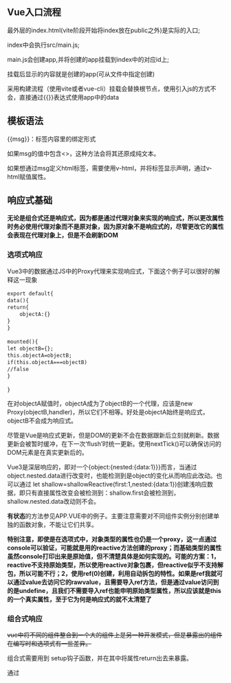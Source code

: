 ## Vue入口流程

最外层的index.html(vite阶段开始将index放在public之外)是实际的入口;

index中会执行src/main.js;

main.js会创建app,并将创建的app挂载到index中的对应id上;

挂载后显示的内容就是创建的app(可从文件中指定创建)

采用构建流程（使用vite或者vue-cli）挂载会替换根节点，使用引入js的方式不会，直接通过{{}}表达式使用app中的data

## 模板语法

{{msg}}：标签内容里的绑定形式

如果msg的值中包含<>，这种方法会将其还原成纯文本。

如果想通过msg定义html标签，需要使用v-html，并将标签显示声明，通过v-html赋值属性。



## 响应式基础

**无论是组合式还是响应式，因为都是通过代理对象来实现的响应式，所以更改属性时务必使用代理对象而不是原对象，因为原对象不是响应式的，尽管更改它的属性会表现在代理对象上，但是不会刷新DOM**

### 选项式响应

Vue3中的数据通过JS中的Proxy代理来实现响应式，下面这个例子可以很好的解释这一现象

```vue
export default{
data(){
return{
	objectA:{}
}
}

mounted(){
let objectB={};
this.objectA=objectB;
if(this.objectA===objectB)
//false
}

}

```

在对objectA赋值时，objectA成为了objectB的一个代理，应该是new Proxy(objectB,handler)，所以它们不相等。好处是objectA始终是响应式，objectB不会成为响应式。

尽管是Vue是响应式更新，但是DOM的更新不会在数据跟新后立刻就刷新。数据更新会被暂时缓冲，在下一次‘flush’时统一更新。使用nextTick()可以确保访问的DOM元素是在真实更新后的。

Vue3是深层响应的，即对一个{object:{nested:{data:1}}}而言，当通过object.nested.data进行改变时，也能检测到是object的变化从而响应此改动。也可以通过 let shallow=shallowReactive(first:1,nested:{data:1})创建浅响应数据，即只有直接属性改变会被检测到：shallow.first会被检测到，shallow.nested.data改动则不会。

**有状态**的方法参见APP.VUE中的例子。主要注意需要对不同组件实例分别创建单独的函数对象，不能让它们共享。

**特别注意，即使是在选项式中，对象类型的属性也仍是一个proxy，这一点通过console可以验证，可能就是用的reactive方法创建的proxy；而基础类型的属性虽然console打印出来是原始值，但不清楚具体是如何实现的。可能的方案：1，reactive不支持原始类型，所以使用reactive对象包裹，但reactive似乎不支持解包，所以可能不行；2，使用ref(0)创建，利用自动拆包的特性。如果是ref我就可以通过value去访问它的rawvalue，且需要导入ref方法，但是通过value访问到的是undefine，且我们不需要导入ref也能申明原始类型属性，所以应该就是this的一个真实属性，至于它为何是响应式的就不太清楚了**

### 组合式响应

~~vue中将不同的组件整合到一个大的组件上是另一种开发模式，但是暴露出的组件在编写时和选项式有一些差异。~~

组合式需要用到 setup钩子函数，并在其中将属性return出去来暴露。

通过<script setup>语法糖来简化编写过程。

最开始使用reactive方法创建响应式对象，但是原始类型无法使用该方法，上面已经说过。

**重要**：

在组合式中，无论是ref还是reactive，由于此时响应式的对象是初始赋值时的对象，当我们尝试使用author = ref({})替换整个对象时，该操作不会生效，且相当于切断了原有的响应链，后续即使改变author的属性也不能响应，因为此时author指向的对象不是响应式的！

这里还有一些例子，需要仔细理解

```javascript
const state = reactive({ count: 0 })

// n 是一个局部变量，同 state.count
// 失去响应性连接
let n = state.count
// 不影响原始的 state
n++

// count 也和 state.count 失去了响应性连接
let { count } = state
// 不会影响原始的 state
count++

// 该函数接收一个普通数字，并且
// 将无法跟踪 state.count 的变化
callSomeFunction(state.count)

```

为了解决一部分上述的问题，ref出现了

1，基础类型可以使用ref，会返回一个带有value属性的ref对象，且该value值为基础类型的值；如果是对象类型则会自动通过reactive返回一个proxy并赋给value

2，尽管此时替换整个ref仍然会切断响应链，但此时我们不必这么做，因为想替换原对象的话只需要改变value的值，那么ref对象本身的地址没变，它的响应链仍然存在，value发生变化也就能成功响应

3，由于ref在使用时是一种引用，也就打破了基础类型传值的限制，当我们通过函数传递一个ref(1)的实参时，传递的实际是ref的地址，在函数体内访问的仍然是原有的ref，那么响应链就没有被切断

```javascript
const objectRef = ref({ count: 0 })

// 这是响应式的替换
objectRef.value = { count: 1 }

const obj = {
  foo: ref(1),
  bar: ref(2)
}

// 该函数接收一个 ref
// 需要通过 .value 取值
// 但它会保持响应性
callSomeFunction(obj.foo)

// 仍然是响应式的
const { foo, bar } = obj
```

**ref在模板中的解包原则**

最顶层的ref会被自动解包，否则不会

```js
const top = ref(1)//会自动解包
const inner = {inner:ref(1)}//inner.inner+1不会解包运行为1+1

const {innertotop} =inner//等于将innertotop提升到最顶层，那么innertotop就等于最顶层的一个ref
```

但是有一个特例，如果没有使用表达式，inner.inner会被解包，因为它代表了最终值。

**ref在响应式对象中的解包**

1，只有嵌套在深层响应式对象中的ref才会被解包；

2，当外层响应式对象是一个数组或map时，当通过下标或key访问ref时不会被解包



## 计算属性

计算属性会缓存计算结果，在第一次计算后，只有当函数体内的 响应式数据 发生改变才会再次调用方法重新计算结果。而调用函数则会每次都重新调用，在面对较为耗时的操作时，计算属性在性能表现上会优于函数。但是计算属性不如函数灵活，函数可以传参，是一个真正的方法，而计算属性其实更像一个 响应式的数据，只不过这个数据要经过一些原始数据的计算。

计算属性本质是一个 ref ，理论上在访问时要通过ref.value来访问真实值，但是在模板中会自动解包，所以可以直接使用。事实上我们定义的 响应式属性都是 ref，但是在使用中似乎不需要ref.value;回想起昨天在获取dom节点时使用console.log时必须要用value才能打印出真实的dom节点。

注意最好不要在computed中的函数直接更改响应式对象的属性值，而是通过副本返回。且最好不要产生副作用，如异步请求或是dom树的改变。setter”修改计算属性“要通过修改原属性值来达成，因为计算属性本身是一个副本，要将它当作一个只读的快照副本，修改它并不符合这个规范。

## 类与样式的绑定

class与style大体有两种绑定方式，使用{}时内部可以访问css本身的classname或者属性名称，可以通过响应式的bool类型数据控制该class/style是否写入样式；style可以直接使用属性来定义样式。

使用[]时需要借助ref定义对应的class/style，可以通过三元表达式来控制样式是否写入，同时也可以使用{}的方式（更推荐）

使用computed来计算逻辑更为复杂的样式并返回使用

自动前缀：对于那些在特定浏览器中需要前缀的属性，vue会为这些属性自动添加前缀以便浏览器能支持对应的属性

style中支持属性（前缀）多值，实际取值会取数组中浏览器所支持的最后一个值

```vue
<div :style="{display:['-webkit-box','-ms-flexbox','flex']}"></div>
```

需要注意：样式的绑定有点琐碎，写法种类比较多，要熟练掌握{}的写法，将其视为json对象的定义方式，项与项之间用，隔开；

组件上的样式行为:

```vue
<MyComponent :class="{active:isActive}">

</MyComponent>
<!--假设p为MyComponent的根元素,当isActive为true时active会传递给p;如果有多个根元素需要指定哪个元素来接收组件的class样式-->
<p :class="$attrs.class">
</p>
<div>
</div>
<!--其实是组件的属性透传，多个根元素都可以接收-->
```



## v-if与v-show

注意事项：

v-if可以加在整个template上用来表示整个模板是否存在；

v-else必须搭配v-if一起使用；v-else不能单独使用，也不能和v-show放在一起；

v-else-if的使用和编程语言中的else if基本类似，接在v-if后即可；

v-if在切换时有较大的开销，因为它是真实的创建与销毁一个元素。v-show只是单纯的改变display的属性；

建议需要频繁切换的话使用v-show，如果变动很少可以使用v-if，v-if的初始开销相对较小。

**v-if不推荐和v-for放在一起使用，这样会使两者的优先级不明显 参考文档：**

**https://cn.vuejs.org/style-guide/rules-essential.html#use-component-scoped-styling**

## v-for与列表

### v-for与v-if的正确混合用法

v-if的优先级要比v-for高，所以先执行，那么下面这个例子中就会抛出error。

```vue
<ul>
    <li	v-for="user in users"
        v-if="user.isActive">
        {{user.name}}
    </li>
</ul>
<!--因为在执行if时user这个变量还不存在，所以会抛出错误。需要通过计算属性来修正，即先filter出符合条件的集合，再全部渲染-->


<script>
	const users=ref([{name:'harry',isActive:true},{name:'ronn',isActive:false}]);
	const activeUsers=computed(()=>{
        return users.filter(user=>user.isActive)
    })
</script>

<template>
    <ul>
		<li v-for="user in activeUsers">
            {{user.value.name}}
		</li>    
	</ul>
</template>

<!--or-->


<template>
	<ul>
        <template v-for="user in users">
            <li v-if="user.isActive">
                {{user.name}}
    		</li>
		</template>
    </ul>
</template>
```

v-for包裹的块中，可以完整的访问父作用域中的属性与变量。第二个参数index代表数组的下标

v-for同样可以进行嵌套，始终理解v-for块中可以访问所有父作用域的属性与变量。

**v-for同样可以遍历普通对象的属性，遍历顺序由Object.keys()返回值决定；for (value,key,index) 的三个参数分别代表值，属性名，属性下标**

v-for并不是必须用在ul中的，它代表有v-for的标签需要‘循环’创造n次，这刚好符合列表ul的特性，所以我们常常搭配一起使用。事实上任何标签都可以单独加上v-for并循环创建多个实例。

in可以搭配整数使用，但是此时i的起始值是1而不是0。	

**key的使用**：

当v-for的数据内项的顺序发生改变，默认行为下dom树的顺序不会发生改变，而是采取一种“就地更新”的策略来提高性能。但是对于**列表渲染结果依赖于 组件状态或者临时dom状态**的情况，这种策略无法满足我们的需要。所以要引入key来唯一标识一个dom节点，以便进行重排序或者重用。

key是vue的虚拟dom上的一个属性，应该使用基础类型如number或string，不要使用对象。

key必须是唯一的，不可以重复；key的顺序发生变化，dom树的顺序就会发生变化；key被删除时对应的dom节点也会被删除

key还有一个巧妙的用法，用于强制替换一个元素/组件（因为key变化时dom节点就是新的，如果只有一个节点那就是全新节点）

```vue
const text=ref('content')
<span :key="text">{{text}}</span>
```

有些情况下这很有用：

1，强制触发组件生命周期hook函数，因为是新创建的所以会重新走一遍生命周期；

2，触发transition

**数组替换**：

需要注意filter，concat等部分方法不会改变原始数组，会返回一个全新的数组，如果要使用这些新数据源要手动替换该结果。

此时就符合数组顺序改变的情况，默认策略的高效性就体现了出来，如果丢弃原有dom再全部重新渲染，消耗就太大了。

**如果需要使用计算属性或函数来将源数据过滤/处理成目标结果，始终注意不要在这些方法内使用sort，reverse方法改变原数组顺序与内容，请使用副本**

**组件上的v-for**:

使用无特殊差异，但是不会自动向组件中注入 项，需要手动向组件传递prop

```vue
<MyComponent v-for="(item,index) in items"
             :name="item.name"
             :key="item.id"
             @remove="items.splice(index,1)">
</MyComponent>


<!--MyComponent的定义-->
<script setup>
    defineProps(['name'])
    defineEmits(['remove'])
</script>
<template>
	<li>
        {{name}}
        <button @click="$emit('remove')">
    	</button>
    </li>
</template>
```

我们可以在组件中’定义‘属性，这样组件在被使用时传递属性就与外界数据源解耦了，否则自动注入item组件直接依赖外部数据，根本就没法复用。注意函数的定义用的是emit，绑定使用$emit;属性的定义用的是prop

## 事件处理

**内联事件处理器**:

```vue
<button @click="count++; count*=2;Math.abs(count)">内联事件处理</button>
<p>{{count}}</p>
```

内联处理器中也可以写多个语句，但是这里相当于多句表达式，所以很多全局对象访问不到，例如console.log就无法执行，而Math，Date则可以访问到。



**方法处理器**:

定义函数时，可将event作为参数传入，并在函数体中利用event访问对应的dom对象

```js
function greet(event){
    alert(`hello ${greeting.value}`)
    if(event)
    console.log(event.target)
}
```



内联处理器中支持调用函数，所以传参在这里就显得非常方便

```vue
<script>
	function saysth(msg)
	{
	}
    //注意event始终放在最后一个参数
	function warn(msg,event)
    {
        console.log(event.target.tagName)
    }
    
</script>

<template>
	<button @click="saysth('hello')"></button>
	<button @click="warn('warning',$event)"></button>
    <button @click="(event)=>{warn('warning',event)}"></button>
   	<!--通过$event或者箭头函数在内联处理器中传递dom中的原生事件-->
</template>
    
```

### 事件修饰符

stop:停止冒泡；prevent:阻止默认行为；self:只有事件是自身触发时才处理；

可以只有修饰符，而不设置方法，这样就只将事件的限制加了上去

```vue
<form action="http://baidu.com" method="get" @submit.prevent>
            <input type="submit" value="提交"/> 
</form>
<!--此时点击提交什么也不会发生，因为默认行为被阻止了-->
```

修饰符可以链式调用，但是它们的顺序对结果是有影响的：

@click.prevent.self: 阻止所有点击事件的默认行为，包括子元素冒泡上来的

@click.self.prevent:只阻止自身的点击事件的默认行为，子元素冒泡上来的则不会阻止

addEventListener对应的事件：

capture：在捕获阶段触发事件，而非冒泡阶段;

once：事件最多只触发一次;

passive：事件的默认行为立即执行

注意passive是 申明使用默认行为，与prevent是其实是互斥的，所以不要放在一起使用

**按键修饰符**：

```vue
<input @keyup.enter="submit">
<!--当按下回车抬起时触发事件
vue的按键别名：
.enter
.tab
.delete (捕获“Delete”和“Backspace”两个按键)
.esc
.space
.up
.down
.left
.right
-->

<!--系统按键修饰符:shift ctrl alt 此类事件需要获取焦点才能触发-->
<input @keyup.alt.enter="trigger"> 
<!--按下alt+回车才会触发-->
<button @click.ctrl="foo">
    按住ctrl再点击才会触发foo
</button>
<!--exact表示完全符合条件才会触发，上述情况是一个超集，只要按下了规定的键，即使按了别的键也仍会触发-->

<button @click.ctrl.exact="exactfoo">
    仅当按住ctrl再点击才会触发exactfoo
</button>

<button @click.right="rightfoo">
    点击鼠标右键触发事件;left right middle
</button>
```

## 表单输入绑定

1，v-model绑定时，输入控件的默认值会忽视其本身value属性，所以务必使用响应式api去进行默认值的初始化；

2，text，textarea绑定value并侦听input事件；radio，checkbox绑定checked property并侦听change事件；select绑定value并侦听change事件

**checkbox使用：**

1，单个checkbox，不设置value，使用bool类型的v-model绑定，代表其是否被选择；

2，多个checkbox，每一个都需要有value，使用数组类型的v-model，选中的box会将value推入数组中

***tips：原生html中checkbox与radio是通过name属性被划分到一组的，vue中不需要设置name，使用v-model进行分组***

radio需要设置value，使用字符串类型的v-model，选中的radio会将绑定的model值设为其value

radio不能像checkbox一样使用单个来代表是否被选中，行为比较诡异，值变成了on

select单选时，假如初始状态无默认选中值，在ios上会导致第一项无法选择，所以用一个disable的option来占位第一项解决该问题

option被选中时，如果option的value没有赋值，其内容就会被当作value赋给对应的v-model；

多选时要使用multiple属性，选中的option会将值推入对应的v-model数组

**为了能将选中的value类型拓展为bool 字符串以外的类型，要将v-model与:value配合使用，通过设置:value的响应式变量来使得选中时的value为对应的对象**

true-value与false-value虽然可以配合单个checkbox来设置是否选中时的value，但这两个attr本身无法影响checkbox的value，如果默认初始值未设置，此时的value依然是空而并不是false-value的值，所以并不推荐这种使用方式。更推荐使用radio单选来完成类似的功能。

**修饰符**:

.lazy:将同步更新放在change事件而不是input事件；.number将输入自动转换为数字(number类型而不是字符串)，当无法转换时则使用原始值 例如11aaa的字符串会始终parse为11这个number；.trim自动去除输入中的前后空格

## 生命周期

生命周期API:https://cn.vuejs.org/api/composition-api-lifecycle.html#onbeforeupdate

![](demo1/lifecycle.png)

现阶段对Vue的生命周期只能有一个概览，一方面不知道每个阶段具体做了什么（涉及到vue的原理，机制），一方面没有实际的落地用处，所以不太能深刻理解钩子函数的作用。但是能总结一些较为简单的准则

1，mount之前的阶段create似乎不太需要关注，api中并没有暴露该阶段的钩子函数；

2，onmounted代表在组件渲染并创建dom节点后的时机，调用该钩子函数时，相当于将一个callback注册进了组件实例，所以我们必须同步调用而不可以使用settimeout，否则会出现  组件挂载完成但是由于没有注册callback所以mounted阶段也无法触发钩子函数 的情况

3，任意dom的更新都会触发onUpdated，尽量避免在其中做更新dom的操作，这样可能陷入无限更新的bug中；某些情况下可能需要使用nextTick才能正确访问更新后的dom（有点不理解）

4，其余常用钩子为onMounted以及各阶段的before函数

5，onErrorCaptured会在捕获了后代组件的错误时调用，默认情况下会一直向上传递到app.config.errorHandler;当在其中返回false时表示该错误已被处理，不再继续向上传递；在函数中可以根据错误情况将组件状态设置为一个预先定义的“错误状态”，但要注意不能因为此更新造成新的错误，否则又将陷入无限捕获错误的bug；如果在函数中抛出一个错误，将被发送到errorHandler。

## watch监听

```vue
<script>
    const objNum=ref({count:0})
    watch(objNum.value.count,(val)=>{
    console.log(`obj${objNum.value.count}`)
})//非法watch，因为A watch source can only be a getter/effect function, a ref, a reactive object, or an array of these types
</script>

```

1，当watch简单类型的ref时，发生改变oldvalue与newvalue分别代表旧值与新值，由于是基础数据类型，所以很容易对值进行副本存储，才能分别访问到前后不同的值；

2，当类型为对象类型时，watch的应该是该reactive对象而不是ref；且直接传入reactive对象时，是深层次的监听，意味着对象的任意属性改变都会触发watch函数，如果是一个属性较多的大对象这对性能有不少的损耗，所以需要慎用；

***tips:所以使用ref({})时应该watch ref.value，因为value代表着reactive对象实体，且由于对象属性改变，但是对象本身不变，所以oldvalue与newvalue其实是同一对象，其中的属性自然也就完全相同；假如此时watch ref本身，那么只有在完全替换value时才会触发对应的监听函数；并且当替换value后，之前watch该reactive value的链就断掉了，之后更新value属性将不会触发其监听函数***

3，更推荐通过getter函数来返回对象的某一个属性值，仅监听该属性而不是整个对象

由上述tip所知，当getter函数返回一个对象时，仅当该对象被替换时才会触发此监听函数；可以通过申明为{deep true}改为深层监听。

watch默认是懒加载，只在数据源发生改变时触发；{immediate:true}可以在最初阶段直接执行一次监听函数

**watchEffect**：

简化了我们在使用异步调用时的编写方式，可以省去immediate，且会在回调中自动追踪同步代码（第一个await之前）中的响应式对象或属性，不用再一个个去watch。

总结：watch更加精确的监控对应的属性，且监控的时机也由我们掌控，但是对于多个属性如果想避免深层监控可能需要编写较多的watch体；watcheffect使用起来较为方便，会在回调中自动追踪访问的响应式对象属性，但是监控时机不太可控，且默认会直接调用一次。

**回调时机:**

默认的watch回调时机是在dom树更新之前，想要访问dom树更新之后的状态需要传入{flush:'post'}对象；

watchPostEffect有着完全相同的功能

一般来说我们不需要显式的去停止一个监听，如果需要的话手动调用watch或watchEffect返回的函数即可

```vue
<script>
const unwatch=watchEffect(()=>{})
unwatch()//即可停止watch
</script>
```

在创建watch时务必使用同步方法创建，异步的方式会造成内存泄漏，且不会监听成功；

如果需要等待一些异步数据，你可以使用条件式的侦听逻辑：

```js
// 需要异步请求得到的数据
const data = ref(null)

watchEffect(() => {
  if (data.value) {
    // 数据加载后执行某些操作...
  }
})
```



## vue ref和element plus节点

1，ref的用法是没问题的，无论是语法糖setup还是export default方式都是ok的。vue2使用$refs的方式，vue3中也能兼容；vue3更推荐使用const elid=ref(null)的方式，不过要注意如果是export的方式得在setup中return这些refs

2，ref（浅薄来说）提供了一种更便捷的访问元素/节点的方式，不用每次都去查询

3，对于懒加载的元素，需要在确定它加载出来之后才可以访问到它。比如在onMounted方法中使用nextTick访问，或者在opened方法触发后再去访问

4，element-plus的节点并不是我理解中的 html元素，这是今天纠结了4个小时左右才明白的。在ref于其绑定完成后返回的是一个Proxy的Object，其真实对象是element根据不同控件自己定义的 “控件对象”，其中保存着一组构成它的真实元素的属性和方法。尽管通过它的ref/$refs属性可以链式的访问到真实的html元素，但还是有点麻烦的。在使用时或许就不应该这样用，应该通过第一层暴露出的api和属性来控制该控件。

5，querySelector和getElementById是可以用的，今天我犯错把#写成了.才没有查到正确的值！更推荐后者，兼容性更好。



## 练习总结

### 第一次demo

1,跨域请求 客户端与服务端的解决方案分别是什么

https://developer.mozilla.org/zh-CN/docs/Web/HTTP/CORS#%E5%8A%9F%E8%83%BD%E6%A6%82%E8%BF%B0

https://segmentfault.com/a/1190000011145364

https://vue3js.cn/interview/vue/cors.html#%E4%BA%8C%E3%80%81%E5%A6%82%E4%BD%95%E8%A7%A3%E5%86%B3

为什么不能跨域呢？这个限制的意义是什么



2，el-dialog会lock-scroll，导致页面左右抖动，禁用之后虽然没有了该行为，但是仍然可以上下滑动，不知道还有没有更好的方案

3，computed 计算属性好像不能像函数一样调用，需要再实验一下

4，js声明一个对象不能只用let arg;需要let arg={},否则后续无法通过arg.attr新增属性并赋值;

5，在vue的函数中访问data或者method必须使用this. 否则访问的域不对，对应的值会是undefined

6，vue2中对象，列表内部数据变更不会同步到视图，要用this.$set方法触发。vue3不再需要这样做，直接更新属性就会响应到视图

7，当使用this.$option.methods.fuction()调用方法时，此时内部的this不再是vue，会出现一些问题，后续看下这个调用链是什么意思，以及vue中的this到底是在什么scope下起作用

8，http请求还有delete和put方法，delete很像get的请求方式（拼接字符串），put很像post的请求方式（放在body中）

9，this.$forceupdate可以强制vue组件刷新，但是不推荐使用

10，promise中reject是通过不断的throw error向下传递的，因为才catch中会去handlereject，就调用到了回调中的onReject；需要再看一遍reject的完整流程 

https://zh.javascript.info/promise-error-handling

https://blog.towavephone.com/async-exception-throw-evolution/

11，什么是js的proxy object

todo：大列表的解决方案1，分页 2，上拉加载更多-->虚拟滚动

https://vue3js.cn/interview/JavaScript/pull_up_loading_pull_down_refresh.html#%E4%BA%8C%E3%80%81%E5%AE%9E%E7%8E%B0%E5%8E%9F%E7%90%86

### 滚动条的控制

![](demo1/scroll-border.svg)

从图中可以了解滚动条到底处于什么位置。滚动条始终会和其右边界对齐，且此时content的padding计算位置发生变化，不再是border的右边界，而是滚动条的左边界；所以当通过增加padding来使得container变宽时，滚动条会随着border而不断的右移

但要注意container的宽高此时需要设置为100vw和100vh(多少都行，但是必须固定)。

对于宽度：默认情况会使得border和视窗对齐，此时滚动条可见，我们通过设置padding只会将内容向左侧顶而不会使得border变宽！（个人认为此时的box-sizing是border-size，所以border始终和右边界对齐）当我们手动设置宽度时默认的box-sizing是content-size，就可以通过增加padding使得border右移。

对于高度：此时overflow属性非常重要，且需要和高度进行配合。假设对于一个container我们不设置高度，默认最终高度是所有子元素高度之和，此时就不存在滚动可言，只有当子元素超出container时才有滚动这个概念，此时overflow才能起到作用。要注意html中，子container的“高度”是可以超过父container的，如果父container设置了hidden，由于此时子container高度等于它的子元素高度之和，所以依然无法滚动。

### 滚动事件的坑

1，区分onscroll事件和wheel事件，onscroll只有在元素真正的产生滚动时才会触发，而wheel事件是监听的鼠标滚轮事件

2，onscroll事件在冒泡阶段不会冒泡，捕获到之后只有触发的元素本身能感知到该事件；尽管document.defaultview触发scroll时scroll会冒泡穿透，但因为defaultview本身已经是最外层元素，所以没什么意义

3，当html和body的高度超过viewport的高度时，自动使用系统的滚动，该滚动事件会冒泡。但是我不认为 最外层会滚动和穿透 有关

#### 事件的产生和传递

事件的捕获会从父元素一直到目标元素，这个目标元素实在是令人感到困惑，因为似乎在捕获链开始时这个元素（target)就已经确定了,将target赋值给event后开始向下传递，直到到达target元素后开始冒泡。所以scroll事件的来源才是滚动穿透这个行为最让人困惑的点。

首先只有能滚动的元素才能产生scroll事件，但这不代表子元素不可以scroll就不能在container中产生scroll事件。因为scroll事件是属于UI事件的，而不属于鼠标事件！也就是它是“二次”产生的！我猜测它的产生是根据一系列的wheel事件以及当前dom树中父子元素是否可以滚动的状态来决定的。当wheel事件向上冒泡时，假如当前元素可滚动，就发出一个该元素的scroll事件，如果wheel事件向上传递到父元素且计算父元素也可以滚动，由于子元素已经发出了scroll事件，此时相当于被“锁定”了，所以父元素不会再发出scroll事件。这属于个人的理解，在元素定位正常的情况下是make sense的。

但是当我们设置了子元素fixed后就会出现不一样的地方。尽管此时wheel事件还是会从子元素传递上去，但是父元素不会再根据wheel事件计算自身是否能scroll，也就是此时正常文档流中的父元素都不会产生scroll事件；只有一种特例那就是window/document.defaultview如果是可以滚动的情况，它就会发出最开始说的最顶层的可穿透的scroll事件，被自己消费。

由于实在找不到scroll事件产生的具体机制，我只能按照这种思路去理解和记忆。黔驴技穷（也令我惊讶为何google也查不到类似的问题）

这是chromium的官方事件模型文档，留个坑吧，也不知道什么时候能涉及到这些知识，似乎将浏览器原理的人非常少，也没有找到太多的技术资源。https://chromium.googlesource.com/chromium/src/+/HEAD/docs/ui/input_event/index.md

currentTarget（只读对象）：只有在事件调用时可以访问到，在console中直接打印event看到该属性是null。该值始终表示实际绑定该事件的元素

Target：表示触发事件的元素

### 跨域方案

原因：为了安全，浏览器限制脚本内的跨 源(origin) http请求。即只能从 加载该资源（脚本）本身的源去请求资源。举个例子：客户端A（浏览器）访问https://domain.com加载了对应的html+css+js，当js文件下载完成后，js脚本通过xhr或者fetch向https://domainx.com发起请求加载图片，由于前后的域发生了变化，该请求就被视为跨域请求，默认情况下就会失败。

源由 地址+端口+协议来唯一标识，任何一个不同都会视为不同源。

方案一：

#### 跨域资源共享（CORS）

通过在HTTP头中加入一组新的标头字段，**通过服务器申明哪些源有权限访问哪些资源**。但是对于 非简单请求 还需要进行一次通过OPTION发起的 预检请求（preflight request)来判断服务器是否允许此次CORS，这几个概念是CORS中的核心机制。

**简单请求**:

1，简单请求不会触发cors预检机制，即该请求就是原请求且response中包含了需要的资源；

2，满足以下所有条件才是一个简单请求：

​	Ⅰ. 使用 get/post/head 方法之一；

​	Ⅱ. 只有一部分标头可以人为的设置 Accept/Accept-Language/Content-Language/Content-Type/Range，其中Content-Type还有更	多的限制。tips：有一部分标头是用户代理自动设置(如Connection，user-agent + forbidden request headers：

​	 https://developer.mozilla.org/zh-CN/docs/Glossary/Forbidden_header_name 即编程人员无法通过代码修改，其实就是 用户代理-	浏览器 帮我们做了	这件事，持有对这些标头的完全控制，保证了安全)

​	Ⅲ. Content-Type指定的媒体类型只能是三者之一 text/plain	multipart/form-data	application/x-www-form-urlencoded

​	Ⅳ. 如果是XHR发出的请求，XHR不能注册upload事件

​	Ⅴ. 请求中不可以有ReadableStream对象

3，此时request 中包含 origin标识请求源，response中包含 Access-Control-Allow-Origin 标识允许的请求源；通过这两个标头即可完成一次简单的跨域请求



**预检请求**:

当一个请求不满足简单请求时，会先发起一次预检请求。该请求通过 OPTIONS方法发起，标头包括 Access-Control-Request-Method标识原request的 请求方式，Access-Control-Request-Headers表示原request中的‘待检查’标头；response中通过Access-Control-Allow-Origin/Methods/Headers来和该请求对应，标识是否允许访问。

当该预检请求成功返回且所有的检查都通过后，才会发起真正的原请求。

tips: 一些浏览器不支持通过OPTION发起的预检请求的重定向，有一些方案

1，将请求改为简单请求，避免预检请求；

2，去掉服务端的重定向

-------->方案退化

1，通过简单请求获取重定向的真实地址

2，使用真实地址再去重新发起请求



**身份凭证**

默认情况下，跨域请求xhr/fetch不会发送身份凭证信息（cookies等）

如果需要的话要在request中将withCredentials设置为true，实际的请求此时会带上cookie；

对应的服务器返回的Access-Control-Allow-Credentials也必须设置为true，否则响应内容会被客户端忽略；

且Access-Control-Allow-Origin/Headers/Methods不可以使用 *，必须明确指明允许的源/头/方法；

预检请求本身不能包含身份凭据，但是它的response需要Access-Control-Allow-Credentials来指明本次跨域请求可以携带身份凭据



文档：https://developer.mozilla.org/zh-CN/docs/Web/HTTP/CORS#%E5%8A%9F%E8%83%BD%E6%A6%82%E8%BF%B0

#### 使用代理Proxy

该方案原理非常简单，以Vue举例，开发环境下在Vue前端服务器上开启一个代理服务器，axios中使用‘/api’标识需要代理的请求，此时在发起请求时会通过代理服务器请求资源，“代理服务器”更像一个中间件，虽然此时它的端口和vue服务器端口不同，但是它本身允许跨域访问，且在response中进行了一些伪装使得客户端无法检测，也就完成了整体的跨域。

```js
amodule.exports = {
    devServer: {
        host: '127.0.0.1',
        port: 8084,
        open: true,// vue项目启动时自动打开浏览器
        proxy: {
            '/api': { // '/api'是代理标识，用于告诉node，url前面是/api的就是使用代理的
                target: "http://xxx.xxx.xx.xx:8080", //目标地址，一般是指后台服务器地址
                changeOrigin: true, //是否跨域
                pathRewrite: { // pathRewrite 的作用是把实际Request Url中的'/api'用""代替
                    '^/api': "" 
                }
            }
        }
    }
}

```

需要注意该方案只在开发环境下起作用，因为生产环境下客户端是从nginx上等静态服务器请求页面资源，除非项目中加入了‘代理中间件’，否则客户端本地不存在代理这个东西，自然就无法使用。

通过配置nginx的代理也可以实现：

```
server {
    listen    80;
    # server_name www.josephxia.com;
    location / {
        root  /var/www/html;
        index  index.html index.htm;
        try_files $uri $uri/ /index.html;
    }
    location /api {
        proxy_pass  http://127.0.0.1:3000;
        proxy_redirect   off;
        proxy_set_header  Host       $host;
        proxy_set_header  X-Real-IP     $remote_addr;
        proxy_set_header  X-Forwarded-For  $proxy_add_x_forwarded_for;
    }
}
```

相当于始终向该nginx请求。
